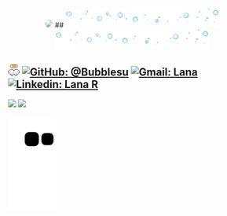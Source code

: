 <div align="center">
    <img max-width="800" height="400" style="opacity: 0.7; border-radius: 15px" src="wolf2.gif"/>
    ## <img height="40" src="bubble.gif"/> <img height="40" src="bubble.gif"/>

</div>


## <img height="23" src="wings.webp"/>   [![GitHub: @Bubblesu](https://img.shields.io/github/followers/Bubblesu?label=follow&style=social)](https://github.com/) [![Gmail: Lana](https://img.shields.io/badge/Gmail-Lana-red)](mailto:milksuberry@gmail.com) [![Linkedin: Lana R](https://img.shields.io/badge/-Lana%20R-blue?style=flat-square&logo=Linkedin&logoColor=white&link=https://www.linkedin.com/in/lana-ramos-5410b7201/)](https://www.linkedin.com/in/lana-ramos-5410b7201/)

<div>
    <img height="170em" src="https://github-readme-stats.vercel.app/api?username=bubblesu&show_icons=true&include_all_commits=true&count_private=true&custom_title=☁️MyStates"/> 
    <img height="170em" src="https://github-readme-stats.vercel.app/api/top-langs/?username=bubblesu&layout=compact&langs_count=6&custom_title=☁️Languages"/>
</div>

![Snake animation](https://github.com/Bubblesu/Bubblesu/blob/output/github-contribution-grid-snake.svg)
